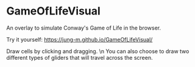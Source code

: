 # GameOfLifeVisual
An overlay to simulate Conway's Game of Life in the browser.

Try it yourself: https://jung-m.github.io/GameOfLifeVisual/

Draw cells by clicking and dragging. \n
You can also choose to draw two different types of gliders that will travel across the screen.
